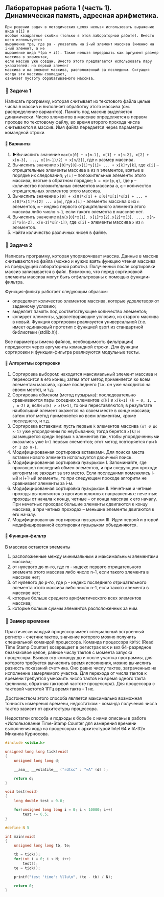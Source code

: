 ## Лабораторная работа 1 (часть 1). Динамическая память, адресная арифметика.

    При решении задач в методических целях нельзя использовать выражение вида a[i] и 
    вообще квадратные скобки (только в этой лабораторной работе). Вместо него используется 
    выражение *pa, где pa - указатель на i-ый элемент массива (именно на i-ый элемент, а не 
    выражение вида *(pa + i)). Также нельзя передавать как аргумент размер массива в элементах, 
    если массив уже создан. Вместо этого предлагается использовать пару указателей: на первый элемент 
    массива и на элемент массива, расположенный за последним. Ситуация когда эти массивы совпадают, 
    означает пустоту обрабатываемого массива.
   
### :red_circle: Задача 1 

Написать программу, которая считывает из текстового файла целые числа в массив и выполняет обработку этого массива (см. распределение вариантов).
Память под массив выделяется динамически. Число элементов в массиве определяется в первом проходе по текстовому файлу, во время второго прохода числа считываются в массив.
Имя файла передается через параметры командной строки.

#### :large_blue_diamond: Варианты
 
1. :arrow_forward:Вычислить значение `max(x[0] + x[n-1], x[1] + x[n-2], x[2] + x[n-3], ..., x[(n-1)/2] + x[n/2])`, где `n` размер массива.
2. Вычислить значение `x[0]*y[0]+x[1]*y[1]+ ... + x[k]*y[k]`, где `x[i]` – отрицательные элементы массива a из n элементов, взятые в порядке их следования; `y[i]` – положительные элементы этого массива, взятые в обратном порядке; `k = min(p,q)`, где `p` – количество положительных элементов массива a, `q` – количество отрицательных элементов этого массива.
3. Вычислить значение `x[0] + x[0]*x[1] + x[0]*x[1]*x[2] + ... + x[0]*x[1]*x[2] ... x[m]`, где `x[i]` - элементы массива x из `n` элементов, `m` - индекс первого отрицательного элемента этого массива либо число `n-1`, если такого элемента в массиве нет.
4. Вычислить значение `min(x[0]*x[1], x[1]*x[2],x[2]*x[3], ..., x[n-3]*x[n-2], x[n-2]*x[n-1])`, где `x[i]` - элементы массива `x` из `n` элементов.
5. Найти количество различных чисел в файле.

### :red_circle: Задача 2 

Написать программу, которая упорядочивает массив.
Данные в массив считываются из файла (можно и нужно взять функцию чтения массива из предыдущей лабораторной работы). Полученный после сортировки массив записывается в файл.
Возможно, что перед сортировкой элементы массива могут быть отфильтрованы с помощью функции-фильтра.

Функция-фильтр работает следующим образом:
- определяет количество элементов массива, которые удовлетворяют заданному условию;
- выделяет память под соответствующее количество элементов;
- копирует элементы, удовлетворяющие условию, из старого массива в новый.
Функция сортировки реализуется универсальной (т.е. имеет одинаковый прототип с функцией qsort из стандартной библиотеки (stdlib.h)).

Все параметры (имена файлов, необходимость фильтрации) передаются через аргументы командной строки.
Для функции сортировки и функции-фильтра реализуются модульные тесты.

#### :large_blue_diamond: Алгоритмы сортировки 

1. Сортировка выбором: находится максимальный элемент массива и переносится в его конец; затем этот метод применяется ко всем элементам массива, кроме последнего (т.к. он уже находится на своем месте), и т.д.
2. Сортировка обменом (метод пузырька): последовательно сравниваются пары соседних элементов `x[k]` и `x[k+1] (k = 0, 1, … , n-2)` и, если `x[k] > x[k+1]`, то они переставляются; в результате наибольший элемент окажется на своем месте в конце массива; затем этот метод применяется ко всем элементам, кроме последнего, и т.д.
3. Сортировка вставками: пусть первые `k` элементов массива `(от 0 до k-1)` уже упорядочены по неубыванию; тогда берется `x[k]` и рaзмещается среди первых `k` элементов так, чтобы упорядоченными оказались уже `k+1` первых элементов; этот метод повторяется при `k от 1 до n-1`.
4. Модифицированная сортировка вставками. Для поиска места вставки нового элемента используется двоичный поиск.
5. Модифицированная сортировка пузырьком I. Запоминайте, где произошел последний обмен элементов, и при следующем проходе алгоритм не заходит за это место. Если последними поменялись i-ый и i+1-ый элементы, то при следующем проходе алгоритм не сравнивает элементы за i-м.
6. Модифицированная сортировка пузырьком II. Нечетные и четные проходы выполняются в противоположных направлениях: нечетные проходы от начала к концу, четные – от конца массива к его началу. При нечетных проходах большие элементы сдвигаются к концу массива, а при четных проходах – меньшие элементы двигаются к его началу.
7. Модифицированная сортировка пузырьком III. Идеи первой и второй модифицированной сортировки пузырьком объединяются.

#### :large_blue_diamond: Функция-фильтр 

В массиве остаются элементы

1. расположенные между минимальным и максимальным элементами массива;
2. от нулевого до m-го, где m - индекс первого отрицательного элемента этого массива либо число n-1, если такого элемента в массиве нет;
3. от нулевого до p-го, где p - индекс последнего отрицательного элемента этого массива либо число n-1, если такого элемента в массиве нет;
4. которые больше среднего арифметического всех элементов массива;
5. которые больше суммы элементов расположенных за ним.

### :red_circle: Замер времени 

Практически каждый процессор имеет специальный встроенный регистр - счетчик тактов, значение которого можно получить специальной командой процессора. Команда процессора `RDTSC` (Read Time Stamp Counter) возвращает в регистрах `EDX` и `EAX` 64-разрядное беззнаковое целое, равное числу тактов с момента запуска процессора. Вызвав эту команду до и после участка программы, для которого требуется вычислить время исполнения, можно вычислить разность показаний счетчика. Оно равно числу тактов, затраченных на исполнение замеряемого участка. Для перехода от числа тактов к времени требуется умножить число тактов на время одного такта (величина, обратная тактовой частоте процессора). Для процессора с тактовой частотой 1ГГц время такта - 1 нс.

Достоинством этого способа является максимально возможная точность измерения времени, недостатком - команда получения числа тактов зависит от архитектуры процессора.

Недостатки способа и подходы к борьбе с ними описаны в работе «Использование Time-Stamp Counter для измерения времени выполнения кода на процессорах с архитектурой Intel 64 и IA-32» Михаила Курносова.

```c
#include <stdio.h>

unsigned long long tick(void)
{
    unsigned long long d;

    __asm__ __volatile__ ("rdtsc" : "=A" (d) );

    return d;
}

void test(void)
{
    long double test = 0.0;

    for(unsigned long long i = 0; i < 10000; i++)
        test += 0.5;
}

#define N 5

int main(void)
{
    unsigned long long tb, te;

    tb = tick();
    for(int i = 0; i < N; i++)
        test();
    te = tick();

    printf("test 'time': %llu\n", (te - tb) / N);

    return 0;
}
```
